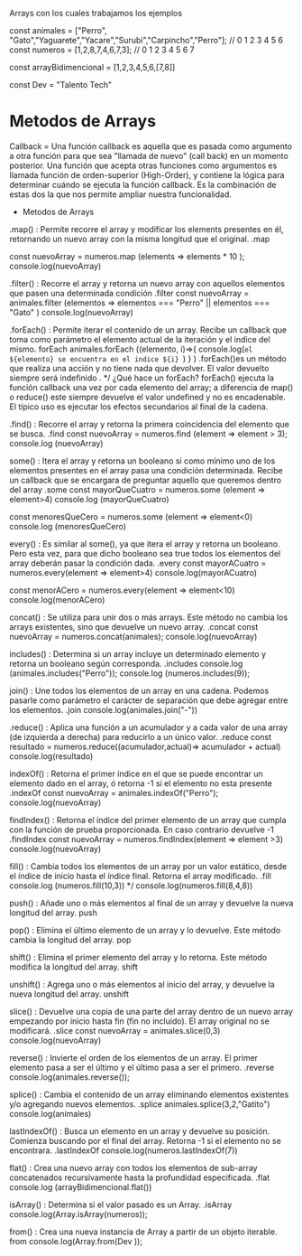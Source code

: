 Arrays con los cuales trabajamos los ejemplos

const animales = ["Perro", "Gato","Yaguarete","Yacare","Surubi","Carpincho","Perro"];
               //      0      1      2           3        4         5         6
const numeros = [1,2,8,7,4,6,7,3];
             //  0 1 2 3 4 5 6 7
             
const arrayBidimencional = [1,2,3,4,5,6,[7,8]]

const Dev = "Talento Tech"

# Metodos de Arrays

Callback = Una función callback es aquella que es pasada como argumento a otra función para que sea "llamada de nuevo" (call back) en un momento posterior. Una función que acepta otras funciones como argumentos es llamada función de orden-superior (High-Order), y contiene la lógica para determinar cuándo se ejecuta la función callback. Es la combinación de estas dos la que nos permite ampliar nuestra funcionalidad.


* Metodos de Arrays

.map() : Permite recorre el array y modificar los elements presentes en él, retornando un nuevo array con la misma longitud que el original.
.map

const nuevoArray = numeros.map (elements  => elements * 10 ); 
console.log(nuevoArray)

.filter() : Recorre el array y retorna un nuevo array con aquellos elementos que pasen una determinada condición
.filter
const nuevoArray = animales.filter (elementos => elementos === "Perro" || elementos === "Gato" )
console.log(nuevoArray)

.forEach() : Permite iterar el contenido de un array. Recibe un callback que toma como parámetro el elemento actual de la iteración y el indice del mismo.
forEach
animales.forEach ((elemento, i)=>{
    console.log(`el ${elemento} se encuentra en el indice ${i} `)
}
)
.forEach()es un método que realiza una acción y no tiene nada que devolver. El valor devuelto siempre será indefinido . */
¿Qué hace un forEach?
forEach() ejecuta la función callback una vez por cada elemento del array; a diferencia de map() o reduce() este siempre devuelve el valor undefined y no es encadenable. El típico uso es ejecutar los efectos secundarios al final de la cadena.

.find() : Recorre el array y retorna la primera coincidencia del elemento que se busca.
.find
const nuevoArray = numeros.find (element => element > 3);
console.log (nuevoArray)

some() : Itera el array y retorna un booleano si como mínimo uno de los elementos presentes en el array pasa una condición determinada. Recibe un callback que se encargara de preguntar aquello que queremos dentro del array
.some
const mayorQueCuatro = numeros.some (element => element>4)
console.log (mayorQueCuatro)

const menoresQueCero = numeros.some (element => element<0)
console.log (menoresQueCero)

every() : Es similar al some(), ya que itera el array y retorna un booleano. Pero esta vez, para que dicho booleano sea true todos los elementos del array deberán pasar la condición dada.
.every
const mayorACuatro = numeros.every(element => element>4)
console.log(mayorACuatro)

const menorACero = numeros.every(element => element<10)
console.log(menorACero) 

concat() : Se utiliza para unir dos o más arrays. Este método no cambia los arrays existentes, sino que devuelve un nuevo array.
.concat
const nuevoArray = numeros.concat(animales);
console.log(nuevoArray)

includes() : Determina si un array incluye un determinado elemento y retorna un booleano según corresponda.
.includes
console.log (animales.includes("Perro"));
console.log (numeros.includes(9));

join() : Une todos los elementos de un array en una cadena. Podemos pasarle como parámetro el carácter de separación que debe agregar entre los elementos.
.join
console.log(animales.join("-")) 

.reduce() : Aplica una función a un acumulador y a cada valor de una array (de izquierda a derecha) para reducirlo a un único valor.
.reduce
const resultado = numeros.reduce((acumulador,actual)=> acumulador + actual)
console.log(resultado)

indexOf() : Retorna el primer índice en el que se puede encontrar un elemento dado en el array, ó retorna -1 si el elemento no esta presente
.indexOf
const nuevoArray = animales.indexOf("Perro");
console.log(nuevoArray)

findIndex() : Retorna el índice del primer elemento de un array que cumpla con la función de prueba proporcionada. En caso contrario devuelve -1
.findIndex
const nuevoArray = numeros.findIndex(element => element >3) 
console.log(nuevoArray)

fill() : Cambia todos los elementos de un array por un valor estático, desde el índice de inicio hasta el índice final. Retorna el array modificado.
.fill
console.log (numeros.fill(10,3))  */
console.log(numeros.fill(8,4,8)) 

push() : Añade uno o más elementos al final de un array y devuelve la nueva longitud del array.
push

pop() : Elimina el último elemento de un array y lo devuelve. Este método cambia la longitud del array.
pop

shift() : Elimina el primer elemento del array y lo retorna. Este método modifica la longitud del array.
shift

unshift() : Agrega uno o más elementos al inicio del array, y devuelve la nueva longitud del array.
unshift

slice() : Devuelve una copia de una parte del array dentro de un nuevo array empezando por inicio hasta fin (fin no incluido). El array original no se modificará.
.slice
const nuevoArray = animales.slice(0,3)
console.log(nuevoArray) 

reverse() : Invierte el orden de los elementos de un array. El primer elemento pasa a ser el último y el último pasa a ser el primero.
.reverse
console.log(animales.reverse());

splice() : Cambia el contenido de un array eliminando elementos existentes y/o agregando nuevos elementos.
.splice
animales.splice(3,2,"Gatito")
console.log(animales)

lastIndexOf() : Busca un elemento en un array y devuelve su posición. Comienza buscando por el final del array. Retorna -1 si el elemento no se encontrara.
.lastIndexOf
console.log(numeros.lastIndexOf(7))

flat() : Crea una nuevo array con todos los elementos de sub-array concatenados recursivamente hasta la profundidad especificada.
.flat
console.log (arrayBidimencional.flat())

isArray() : Determina si el valor pasado es un Array.
.isArray
console.log(Array.isArray(numeros));

from() : Crea una nueva instancia de Array a partir de un objeto iterable.
from
console.log(Array.from(Dev ));